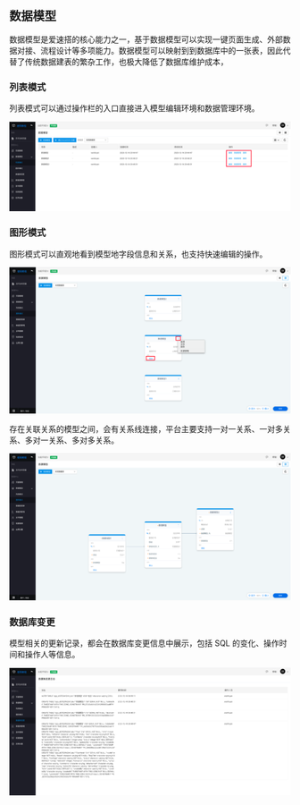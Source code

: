 ## 数据模型

数据模型是爱速搭的核心能力之一，基于数据模型可以实现一键页面生成、外部数据对接、流程设计等多项能力。数据模型可以映射到到数据库中的一张表，因此代替了传统数据建表的繁杂工作，也极大降低了数据库维护成本，

### 列表模式

列表模式可以通过操作栏的入口直接进入模型编辑环境和数据管理环境。

![image.png](../../static/img/操作指南/应用设计/数据模型管理/image_6af7c8a.png)

### 图形模式

图形模式可以直观地看到模型地字段信息和关系，也支持快速编辑的操作。

![image.png](../../static/img/操作指南/应用设计/数据模型管理/image_8ab5f40.png)

存在关联关系的模型之间，会有关系线连接，平台主要支持一对一关系、一对多关系、多对一关系、多对多关系。

![image.png](../../static/img/操作指南/应用设计/数据模型管理/image_abb86be.png)

### 数据库变更

模型相关的更新记录，都会在数据库变更信息中展示，包括 SQL 的变化、操作时间和操作人等信息。

![image.png](../../static/img/操作指南/应用设计/数据模型管理/image_3ba057f.png)
